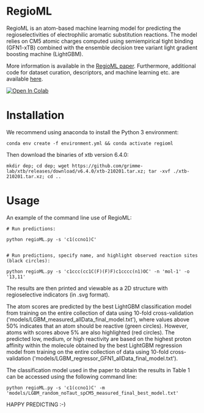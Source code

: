 # RegioML
RegioML is an atom-based machine learning model for predicting the regioselectivities of electrophilic aromatic substitution reactions. The model relies on CM5 atomic charges computed using semiempirical tight binding (GFN1-xTB) combined with the ensemble decision tree variant light gradient boosting machine (LightGBM).

More information is available in the [RegioML paper](https://doi.org/10.33774/chemrxiv-2021-l2fvl). 
Furthermore, additional code for dataset curation, descriptors, and machine learning etc. are available [here](https://sid.erda.dk/sharelink/HypB1igzDl).

<a href="https://t.co/49hfVKuklb?amp=1">
  <img src="https://colab.research.google.com/assets/colab-badge.svg" alt="Open In Colab"/>
</a>

# Installation

We recommend using anaconda to install the Python 3 environment:

    conda env create -f environment.yml && conda activate regioml

Then download the binaries of xtb version 6.4.0:

    mkdir dep; cd dep; wget https://github.com/grimme-lab/xtb/releases/download/v6.4.0/xtb-210201.tar.xz; tar -xvf ./xtb-210201.tar.xz; cd ..

# Usage

An example of the command line use of RegioML:

    # Run predictions:

    python regioML.py -s 'c1(ccno1)C'


    # Run predictions, specify name, and highlight observed reaction sites (black circles):

    python regioML.py -s 'c1ccc(cc1C(F)(F)F)c1cccc(n1)OC' -n 'mol-1' -o '13,11'

The results are then printed and viewable as a 2D structure with regioselective indicators (in .svg format).

The atom scores are predicted by the best LightGBM classification model from training on the entire collection of data using 10-fold cross-validation ('models/LGBM_measured_allData_final_model.txt'), where values above 50% indicates that an atom should be reactive (green circles). However, atoms with scores above 5% are also highlighted (red circles). The predicted low, medium, or high reactivity are based on the highest proton affinity within the molecule obtained by the best LightGBM regression model from training on the entire collection of data using 10-fold cross-validation ('models/LGBM_regressor_GFN1_allData_final_model.txt'). 

The classification model used in the paper to obtain the results in Table 1 can be accessed using the following command line:

    python regioML.py -s 'c1(ccno1)C' -m 'models/LGBM_random_noTaut_spCM5_measured_final_best_model.txt'


HAPPY PREDICTING :-)
